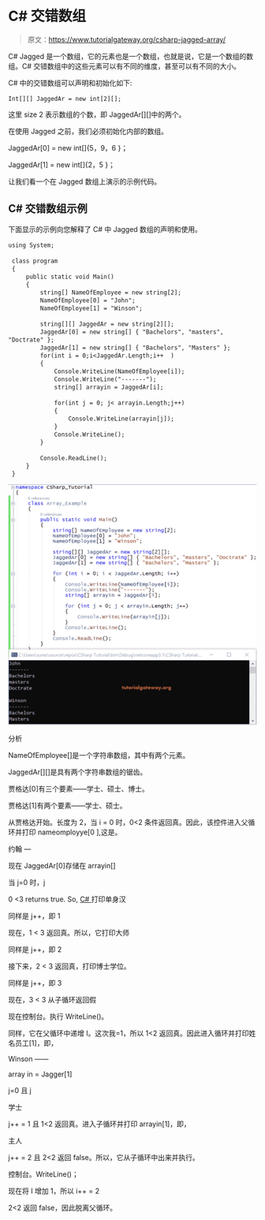 # C# 交错数组

> 原文：<https://www.tutorialgateway.org/csharp-jagged-array/>

C# Jagged 是一个数组，它的元素也是一个数组，也就是说，它是一个数组的数组。C# 交错数组中的这些元素可以有不同的维度，甚至可以有不同的大小。

C# 中的交错数组可以声明和初始化如下:

```
Int[][] JaggedAr = new int[2][];
```

这里 size 2 表示数组的个数，即 JaggedAr[][]中的两个。

在使用 Jagged 之前，我们必须初始化内部的数组。

JaggedAr[0] = new int[]{5，9，6 }；

JaggedAr[1] = new int[]{2，5 }；

让我们看一个在 Jagged 数组上演示的示例代码。

## C# 交错数组示例

下面显示的示例向您解释了 C# 中 Jagged 数组的声明和使用。

```
using System;

 class program
 {
     public static void Main()
     {
         string[] NameOfEmployee = new string[2];
         NameOfEmployee[0] = "John";
         NameOfEmployee[1] = "Winson";

         string[][] JaggedAr = new string[2][];
         JaggedAr[0] = new string[] { "Bachelors", "masters", "Doctrate" };
         JaggedAr[1] = new string[] { "Bachelors", "Masters" };
         for(int i = 0;i<JaggedAr.Length;i++  )
         {
             Console.WriteLine(NameOfEmployee[i]);
             Console.WriteLine("-------");
             string[] arrayin = JaggedAr[i];

             for(int j = 0; j< arrayin.Length;j++)
             {
                 Console.WriteLine(arrayin[j]);
             }
             Console.WriteLine();
         }

         Console.ReadLine();
     }
 }
```

![C# Jagged Array 1](img/1f5f30e2fe6edd30ce87039fe59605ac.png)

分析

NameOfEmployee[]是一个字符串数组，其中有两个元素。

JaggedAr[][]是具有两个字符串数组的锯齿。

贾格达[0]有三个要素——学士、硕士、博士。

贾格达[1]有两个要素——学士、硕士。

从贾格达开始。长度为 2，当 i = 0 时，0<2 条件返回真。因此，该控件进入父循环并打印 nameomployye[0 ],这是。

约翰
—

现在 JaggedAr[0]存储在 arrayin[]

当 j=0 时，j

0 <3 returns true. So, [C# ](https://www.tutorialgateway.org/csharp-tutorial/) 打印单身汉

同样是 j++，即 1

现在，1 < 3 返回真。所以，它打印大师

同样是 j++，即 2

接下来，2 < 3 返回真，打印博士学位。

同样是 j++，即 3

现在，3 < 3 从子循环返回假

现在控制台。执行 WriteLine()。

同样，它在父循环中递增 I。这次我=1，所以 1<2 返回真。因此进入循环并打印姓名员工[1]，即，

Winson
——

array in = Jagger[1]

j=0 且 j

学士

j++ = 1 且 1<2 返回真。进入子循环并打印 arrayin[1]，即，

主人

j++ = 2 且 2<2 返回 false。所以，它从子循环中出来并执行。

控制台。WriteLine()；

现在将 I 增加 1，所以 i++ = 2

2<2 返回 false，因此脱离父循环。